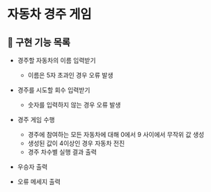 # 자동차 경주 게임

## 📝 구현 기능 목록

- 경주할 자동차의 이름 입력받기
  - 이름은 5자 초과인 경우 오류 발생 
    
- 경주를 시도할 회수 입력받기
  - 숫자를 입력하지 않는 경우 오류 발생
  
- 경주 게임 수행
    - 경주에 참여하는 모든 자동차에 대해 0에서 9 사이에서 무작위 값 생성
    - 생성된 값이 4이상인 경우 자동차 전진 
    - 경주 차수별 실행 결과 출력

- 우승자 출력

- 오류 메세지 출력
